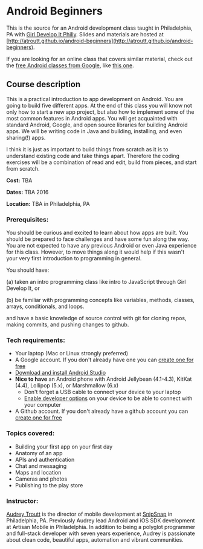 # Android Beginners

This is the source for an Android development class taught in Philadelphia, PA with [Girl Develop It Philly](http://www.meetup.com/Girl-Develop-It-Philadelphia/). Slides and materials are hosted at [http://atroutt.github.io/android-beginners](http://atroutt.github.io/android-beginners).

If you are looking for an online class that covers similar material, check out the [free Android classes from Google](http://developer.android.com/training/index.html), like [this one](https://www.udacity.com/course/developing-android-apps--ud853).

## Course description

This is a practical introduction to app development on Android. You are going to build five different apps. At the end of this class you will know not only how to start a new app project, but also how to implement some of the most common features in Android apps. You will get acquainted with standard Android, Google, and open source libraries for building Android apps. We will be writing code in Java and building, installing, and even sharing(!) apps.

I think it is just as important to build things from scratch as it is to understand existing code and take things apart. Therefore the coding exercises will be a combination of read and edit, build from pieces, and start from scratch.

**Cost:** TBA

**Dates:** TBA 2016

**Location:** TBA in Philadelphia, PA

### Prerequisites:

You should be curious and excited to learn about how apps are built. You should be prepared to face challenges and have some fun along the way. You are not expected to have any previous Android or even Java experience for this class. However, to move things along it would help if this wasn't your very first introduction to programming in general.

You should have:

(a) taken an intro programming class like intro to JavaScript through Girl Develop It, or

(b) be familiar with programming concepts like variables, methods, classes, arrays, conditionals, and loops.

and have a basic knowledge of source control with git for cloning repos, making commits, and pushing changes to github.

### Tech requirements:

 - Your laptop (Mac or Linux strongly preferred)
 - A Google account. If you don't already have one you can [create one for free](https://accounts.google.com/signup)
 - [Download and install Android Studio](http://developer.android.com/sdk/index.html)
 - **Nice to have** an Android phone with Android Jellybean (4.1-4.3), KitKat (4.4), Lollipop (5.x), or Marshmallow (6.x)
    - Don't forget a USB cable to connect your device to your laptop
    - [Enable developer options](http://www.androidauthority.com/enable-developer-options-569223/) on your device to be able to connect with your computer
 - A Github account. If you don't already have a github account you can [create one for free](https://github.com/personal)

### Topics covered:

 - Building your first app on your first day
 - Anatomy of an app
 - APIs and authentication
 - Chat and messaging
 - Maps and location
 - Cameras and photos
 - Publishing to the play store

### Instructor:

[Audrey Troutt](http://audreytroutt.com/) is the director of mobile development at [SnipSnap](http://snipsnap.it) in Philadelphia, PA. Previously Audrey lead Android and iOS SDK development at Artisan Mobile in Philadelphia. In addition to being a polyglot programmer and full-stack developer with seven years experience, Audrey is passionate about clean code, beautiful apps, automation and vibrant communities.
